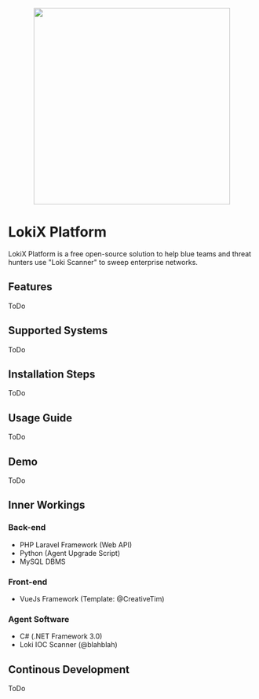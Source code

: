 <p align="center"><img src="https://github.com/alph4w0lf/LokiX/blob/master/lokix-banner.png" width="400"></p>

# LokiX Platform
LokiX Platform is a free open-source solution to help blue teams and threat hunters use "Loki Scanner" to sweep enterprise networks.

## Features
ToDo

## Supported Systems
ToDo

## Installation Steps
ToDo

## Usage Guide
ToDo

## Demo
ToDo

## Inner Workings
### Back-end
- PHP Laravel Framework (Web API)
- Python (Agent Upgrade Script)
- MySQL DBMS
### Front-end
- VueJs Framework (Template: @CreativeTim)
### Agent Software
- C# (.NET Framework 3.0)
- Loki IOC Scanner (@blahblah)

## Continous Development
ToDo



